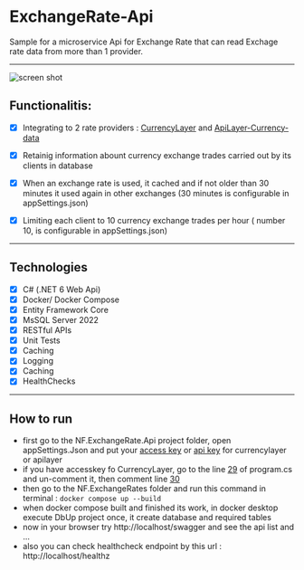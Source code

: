 # ExchangeRate-Api
Sample for a microservice Api for Exchange Rate that can read Exchage rate data from more than 1 provider.

---
![screen shot](https://github.com/navidfaridi/ExchangeRate-Api/blob/main/execution-01.png)
## Functionalitis:

-  [x] Integrating to 2 rate providers : [CurrencyLayer]( https://currencylayer.com/ ) and [ApiLayer-Currency-data]( https://apilayer.com/marketplace/currency_data-api)

- [x] Retainig information abount currency exchange trades carried out by its clients in database
- [x] When an exchange rate is used, it cached and if not older than 30 minutes it used again in other exchanges (30 minutes is configurable in appSettings.json)
- [x] Limiting each client to 10 currency exchange trades per hour ( number 10, is configurable in appSettings.json)

---

## Technologies

- [x] C# (.NET 6 Web Api)
- [x] Docker/ Docker Compose
- [x] Entity Framework Core
- [x] MsSQL Server 2022
- [x] RESTful APIs
- [x] Unit Tests
- [x] Caching
- [x] Logging
- [x] Caching
- [x] HealthChecks

---

## How to run

- first go to the NF.ExchangeRate.Api project folder, open appSettings.Json and put your [access key](https://github.com/navidfaridi/ExchangeRate-Api/blob/main/NF.ExchangeRates/src/NF.ExchangeRates.Api/appsettings.json#L17) or [api key](https://github.com/navidfaridi/ExchangeRate-Api/blob/main/NF.ExchangeRates/src/NF.ExchangeRates.Api/appsettings.json#L22) for currencylayer or apilayer
- if you have accesskey fo CurrencyLayer, go to the line [29](https://github.com/navidfaridi/ExchangeRate-Api/blob/main/NF.ExchangeRates/src/NF.ExchangeRates.Api/Program.cs#L29) of program.cs and un-comment it, then comment line [30](https://github.com/navidfaridi/ExchangeRate-Api/blob/main/NF.ExchangeRates/src/NF.ExchangeRates.Api/Program.cs#L30)
- then go to the NF.ExchangeRates folder and run this command in terminal : `docker compose up --build`
- when docker compose built and finished its work, in docker desktop execute DbUp project once, it create database and required tables
- now in your browser try http://localhost/swagger and see the api list and ...
- also you can check healthcheck endpoint by this url : http://localhost/healthz
